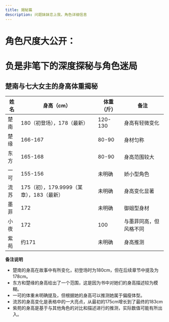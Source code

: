 ```yaml
---
title: 揭秘篇
description: 问题妹妹恋上我，角色详细信息
---
```


# 角色尺度大公开：
# 负是非笔下的深度探秘与角色迷局
## **楚南与七大女主的身高体重揭秘**

| 姓名 | 身高（cm） | 体重（斤） | 备注 |
| --- | --- | --- | --- |
| 楚南 | 180（初登场），178（最新） | 120-130 | 身高有轻微变化 |
| 楚缘 | 166-167 | 80-90 | 身材匀称 |
| 东方 | 165-168 | 80-90 | 身高范围较大 |
| 一可 | 155-156 | 未明确 | 娇小型角色 |
| 流苏 | 175（初），179.9999（某章），183（最新） | 未明确 | 身高变化显著 |
| 墨菲 | 172 | 未明确 | 御姐型身材 |
| 小夜 | 172 | 100 | 与墨菲同高，但风格不同 |
| 紫苑 | 约171 | 未明确 | 身高推测 |

**备注说明**

- 楚南的身高在故事中有所变化，初登场时为180cm，但在后续章节中提及为178cm。
- 东方和楚缘的身高给出了一个范围，这是因为书中对她们的身高描述较为模糊。
- 一可的体重未明确提及，但根据她的身高可以推测她属于偏瘦体型。
- 流苏的身高变化是表格中的一大亮点，从最初的175cm增长到了最终的183cm
- 紫苑的身高是基于与其他角色的对比和描述进行的推测，实际数值可能有所出入。